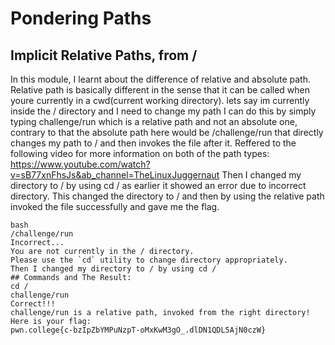 # Pondering Paths
## Implicit Relative Paths, from /
In this module, I learnt about the difference of relative and absolute path. Relative path is basically different in the sense that it can be called when youre currently in a cwd(current working directory).
lets say im currently inside the / directory and I need to change my path I can do this by simply typing challenge/run which is a relative path and not an absolute one, contrary to that the absolute path here would be
/challenge/run that directly changes my path to / and then invokes the file after it.
Reffered to the following video for more information on both of the path types: https://www.youtube.com/watch?v=sB77xnFhsJs&ab_channel=TheLinuxJuggernaut
Then I changed my directory to / by using cd / as earlier it showed an error due to incorrect directory.
This changed the directory to / and then by using the relative path invoked the file successfully and gave me the flag.
~~~
bash
/challenge/run
Incorrect...
You are not currently in the / directory.
Please use the `cd` utility to change directory appropriately.
Then I changed my directory to / by using cd /
## Commands and The Result:
cd /
challenge/run
Correct!!!
challenge/run is a relative path, invoked from the right directory!
Here is your flag:
pwn.college{c-bzIpZbYMPuNzpT-oMxKwM3gO_.dlDN1QDL5AjN0czW}
~~~
